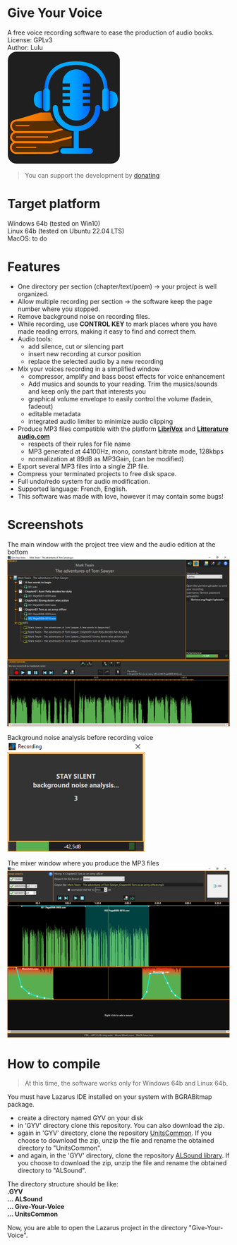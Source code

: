# Give Your Voice  
A free voice recording software to ease the production of audio books.  
License: GPLv3  
Author: Lulu  
![icon](https://github.com/Lulu04/Give-Your-Voice/blob/main/Design/Logo/logo-final256.png)

> You can support the development by [donating](https://www.paypal.com/donate/?hosted_button_id=GZAR296S5LYBG)

# Target platform
Windows 64b (tested on Win10)  
Linux 64b (tested on Ubuntu 22.04 LTS)  
MacOS: to do  

# Features
- One directory per section (chapter/text/poem) -> your project is well organized.
- Allow multiple recording per section -> the software keep the page number where you stopped.
- Remove background noise on recording files.
- While recording, use **CONTROL KEY** to mark places where you have made reading errors, making it easy to find and correct them.
- Audio tools:
    - add silence, cut or silencing part
    - insert new recording at cursor position
    - replace the selected audio by a new recording
- Mix your voices recording in a simplified window
    - compressor, amplify and bass boost effects for voice enhancement
    - Add musics and sounds to your reading. Trim the musics/sounds and keep only the part that interests you
    - graphical volume envelope to easily control the volume (fadein, fadeout)
    - editable metadata
    - integrated audio limiter to minimize audio clipping
- Produce MP3 files compatible with the platform [**LibriVox**](https://wiki.librivox.org/index.php?title=Main_Page) and [**Litterature audio.com**](https://www.litteratureaudio.com/)
    - respects of their rules for file name
    - MP3 generated at 44100Hz, mono, constant bitrate mode, 128kbps
    - normalization at 89dB as MP3Gain, (can be modified)
- Export several MP3 files into a single ZIP file.
- Compress your terminated projects to free disk space.
- Full undo/redo system for audio modification.
- Supported language: French, English.
- This software was made with love, however it may contain some bugs!

# Screenshots
The main window with the project tree view and the audio edition at the bottom
![The main window with the project tree view and the audio edition at the bottom](https://github.com/Lulu04/Give-Your-Voice/blob/main/screenshot/01main.png)
  
Background noise analysis before recording voice  
![Background noise analisys before recording voice](https://github.com/Lulu04/Give-Your-Voice/blob/main/screenshot/02recording.png)
  
The mixer window where you produce the MP3 files
![The mixer window where you produce the MP3 files](https://github.com/Lulu04/Give-Your-Voice/blob/main/screenshot/03mixer.png)  
  
# How to compile
> At this time, the software works only for Windows 64b and Linux 64b.

You must have Lazarus IDE installed on your system with BGRABitmap package.  
- create a directory named GYV on your disk
- in 'GYV' directory clone this repository. You can also download the zip.
- again in 'GYV' directory, clone the repository [UnitsCommon](https://github.com/Lulu04/UnitsCommon). If you choose to download the zip, unzip the file and rename the obtained directory to "UnitsCommon".
- and again, in the 'GYV' directory, clone the repository [ALSound library](https://github.com/Lulu04/ALSound). If you choose to download the zip, unzip the file and rename the obtained directory to "ALSound".

The directory structure should be like:  
**\.GYV**  
**\.\.\. ALSound**  
**\.\.\. Give-Your-Voice**  
**\.\.\. UnitsCommon**  

Now, you are able to open the Lazarus project in the directory "Give-Your-Voice".  
